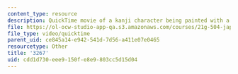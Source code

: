```yaml
---
content_type: resource
description: QuickTime movie of a kanji character being painted with a brush.
file: https://ol-ocw-studio-app-qa.s3.amazonaws.com/courses/21g-504-japanese-iv-spring-2009/cdd1d730eee9150fe8e9803cc5d15d04_3267.mov
file_type: video/quicktime
parent_uid: ce845a14-e942-541d-7d56-a411e07e0465
resourcetype: Other
title: '3267'
uid: cdd1d730-eee9-150f-e8e9-803cc5d15d04
---
```

